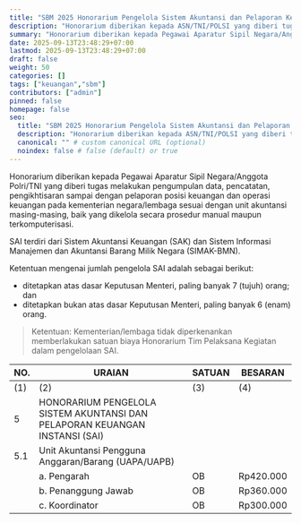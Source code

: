 ```yaml
---
title: "SBM 2025 Honorarium Pengelola Sistem Akuntansi dan Pelaporan Keuangan"
description: "Honorarium diberikan kepada ASN/TNI/POLSI yang diberi tugas Sistem Akuntansi Keuangan dan Sistem Informasi Manajemen/Akuntansi Barang Milik Negara"
summary: "Honorarium diberikan kepada Pegawai Aparatur Sipil Negara/Anggota Polri/TNI yang diberi tugas melakukan pengumpulan data, pencatatan, pengikhtisaran sampai dengan pelaporan posisi keuangan dan operasi keuangan pada kementerian negara/lembaga sesuai dengan unit akuntansi masing-masing, baik yang dikelola secara prosedur manual maupun terkomputerisasi."
date: 2025-09-13T23:48:29+07:00
lastmod: 2025-09-13T23:48:29+07:00
draft: false
weight: 50
categories: []
tags: ["keuangan","sbm"]
contributors: ["admin"]
pinned: false
homepage: false
seo:
  title: "SBM 2025 Honorarium Pengelola Sistem Akuntansi dan Pelaporan Keuangan" # custom title (optional)
  description: "Honorarium diberikan kepada ASN/TNI/POLSI yang diberi tugas Sistem Akuntansi Keuangan dan Sistem Informasi Manajemen/Akuntansi Barang Milik Negara" # custom description (recommended)
  canonical: "" # custom canonical URL (optional)
  noindex: false # false (default) or true
---
```


Honorarium diberikan kepada Pegawai Aparatur Sipil Negara/Anggota Polri/TNI yang diberi tugas melakukan pengumpulan data, pencatatan, pengikhtisaran sampai dengan pelaporan posisi keuangan dan operasi keuangan pada kementerian negara/lembaga sesuai dengan unit akuntansi masing-masing, baik yang dikelola secara prosedur manual maupun terkomputerisasi.

SAI terdiri dari Sistem Akuntansi Keuangan (SAK) dan Sistem Informasi Manajemen dan Akuntansi Barang Milik Negara (SIMAK-BMN).

Ketentuan mengenai jumlah pengelola SAI adalah sebagai berikut:
- ditetapkan atas dasar Keputusan Menteri, paling banyak 7 (tujuh) orang; dan
- ditetapkan bukan atas dasar Keputusan Menteri, paling banyak 6 (enam) orang.

> Ketentuan:
> Kementerian/lembaga tidak diperkenankan memberlakukan satuan biaya Honorarium Tim Pelaksana Kegiatan dalam pengelolaan SAI.

| NO. | URAIAN                                                                                       | SATUAN | BESARAN     |
| --- | -------------------------------------------------------------------------------------------- | ------ | ----------- |
| (1) | (2)                                                                                          | (3)    | (4)         |
| 5   | HONORARIUM PENGELOLA SISTEM AKUNTANSI DAN PELAPORAN KEUANGAN INSTANSI (SAI)                  |        |             |
| 5.1 | Unit Akuntansi Pengguna Anggaran/Barang (UAPA/UAPB)                                          |        |             |
|     | a. Pengarah                                                                                  | OB     | Rp420.000   |
|     | b. Penanggung Jawab                                                                          | OB     | Rp360.000   |
|     | c. Koordinator                                                                               | OB     | Rp300.000   |
